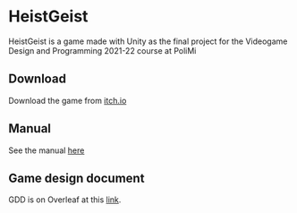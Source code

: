 # HeistGeist
HeistGeist is a game made with Unity as the final project for the Videogame Design and Programming 2021-22 course at PoliMi

## Download
Download the game from [itch.io](https://polimi-game-collective.itch.io/heistgeist)

## Manual
See the manual [here](https://homeless-sushi.github.io/HeistGeist)

## Game design document
GDD is on Overleaf at this [link](https://www.overleaf.com/read/bhxvkdqcgdsk).
